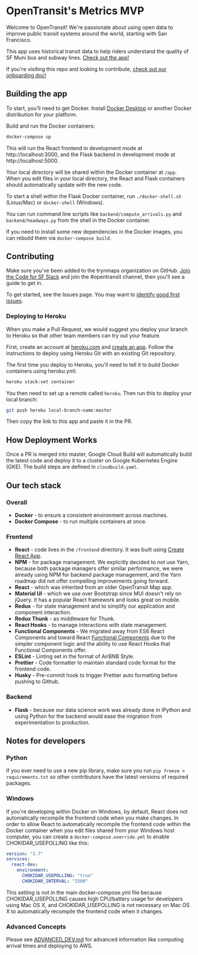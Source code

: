 # OpenTransit's Metrics MVP

Welcome to OpenTransit! We're passionate about using open data to improve
public transit systems around the world, starting with San Francisco.

This app uses historical transit data to help riders understand
the quality of SF Muni bus and subway lines. [Check out the app!](http://muni.opentransit.city/)

If you're visiting this repo and looking to contribute, [check out our onboarding doc!](http://bit.ly/opentransit-onboarding)

## Building the app

To start, you'll need to get Docker. Install [Docker Desktop](https://www.docker.com/products/docker-desktop) or another Docker distribution for your platform.

Build and run the Docker containers:

```sh
docker-compose up
```

This will run the React frontend in development mode at http://localhost:3000,
and the Flask backend in development mode at http://localhost:5000.

Your local directory will be shared within the Docker container at `/app`.
When you edit files in your local directory, the React and Flask containers should automatically update with the new code.

To start a shell within the Flask Docker container, run `./docker-shell.sh` (Linux/Mac) or `docker-shell` (Windows).

You can run command line scripts like `backend/compute_arrivals.py` and `backend/headways.py` from the shell in the Docker container.

If you need to install some new dependencies in the Docker images, you can rebuild them via `docker-compose build`.

## Contributing

Make sure you've been added to the trynmaps organization on GitHub.
[Join the Code for SF Slack](http://c4sf.me/slack) and join the #opentransit channel,
then you'll see a guide to get in.

To get started, see the Issues page. You may want to [identify good first issues](https://github.com/trynmaps/metrics-mvp/labels/Good%20First%20Issue).

### Deploying to Heroku

When you make a Pull Request, we would suggest you deploy your branch to Heroku so that other
team members can try out your feature.

First, create an account  at [heroku.com](https://heroku.com) and
[create an app](https://dashboard.heroku.com/apps). Follow the instructions to deploy
using Heroku Git with an existing Git repository.

The first time you deploy to Heroku, you'll need to tell it to build Docker
containers using heroku.yml:

```sh
heroku stack:set container
```

You then need to set up a remote called `heroku`. Then run this to deploy your local branch:

```sh
git push heroku local-branch-name:master
```

Then copy the link to this app and paste it in the PR.

## How Deployment Works

Once a PR is merged into master, Google Cloud Build  will automatically build
the latest code and deploy it to a cluster on Google Kubernetes Engine (GKE).
The build steps are defined in `cloudbuild.yaml`.

## Our tech stack

### Overall

- **Docker** - to ensure a consistent environment across machines.
- **Docker Compose** - to run multiple containers at once.

### Frontend

- **React** - code lives in the `/frontend` directory.  It was built using
[Create React App](https://facebook.github.io/create-react-app/docs/folder-structure).
- **NPM** - for package management. We explicitly decided to *not* use Yarn, because both
package managers offer similar performance, we were already using NPM for backend
package management, and the Yarn roadmap did not offer compelling
improvements going forward.
- **React** -  which was inherited from an older OpenTransit Map app.
- **Material UI** - which we use over Bootstrap since MUI doesn't rely on jQuery. It has a
popular React framework and looks great on mobile.
- **Redux** - for state management and to simplify our application and component interaction.
- **Redux Thunk** - as middleware for Thunk.
- **React Hooks** - to manage interactions with state management.
- **Functional Components** - We migrated away from ES6 React Components and toward React
[Functional Components](https://reactjs.org/docs/components-and-props.html) due to the simpler component logic and the ability to use React Hooks that Functional Components offer.
- **ESLint** - Linting set in the format of AirBNB Style.
- **Prettier** - Code formatter to maintain standard code format for the frontend code.
- **Husky** - Pre-commit hook to trigger Prettier auto formatting before pushing to Github.
 
### Backend

- **Flask** - because our data science work was already done in iPython and using
Python for the backend would ease the migration from experimentation to production.

## Notes for developers

### Python

If you ever need to use a new pip library, make sure you run `pip freeze > requirements.txt`
so other contributors have the latest versions of required packages.

### Windows

If you're developing within Docker on Windows, by default, React does not automatically recompile the frontend code when you make changes.
In order to allow React to automatically recompile the frontend code within the Docker container when you edit files shared from your
Windows host computer, you can create a `docker-compose.override.yml` to enable CHOKIDAR_USEPOLLING like this:

```yml
version: "3.7"
services:
  react-dev:
    environment:
      CHOKIDAR_USEPOLLING: "true"
      CHOKIDAR_INTERVAL: "2500"
```

This setting is not in the main docker-compose.yml file because CHOKIDAR_USEPOLLING causes high CPU/battery usage for developers using Mac OS X,
and CHOKIDAR_USEPOLLING is not necessary on Mac OS X to automatically recompile the frontend code when it changes.

### Advanced Concepts

Please see [ADVANCED_DEV.md](ADVANCED_DEV.md) for advanced information like computing arrival times and
deploying to AWS.
